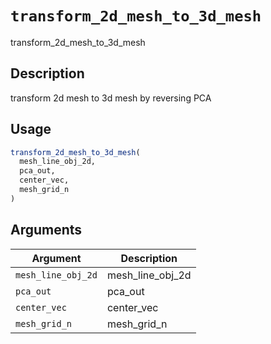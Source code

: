# `transform_2d_mesh_to_3d_mesh`

transform_2d_mesh_to_3d_mesh


## Description

transform 2d mesh to 3d mesh by reversing PCA


## Usage

```r
transform_2d_mesh_to_3d_mesh(
  mesh_line_obj_2d,
  pca_out,
  center_vec,
  mesh_grid_n
)
```


## Arguments

Argument      |Description
------------- |----------------
`mesh_line_obj_2d`     |     mesh_line_obj_2d
`pca_out`     |     pca_out
`center_vec`     |     center_vec
`mesh_grid_n`     |     mesh_grid_n


